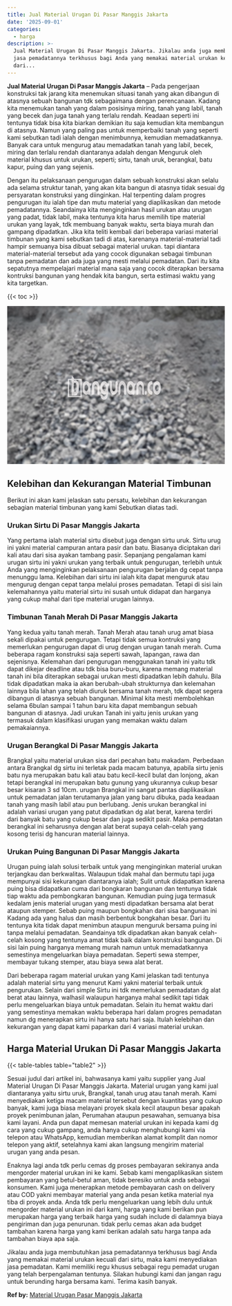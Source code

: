 ```yaml
---
title: Jual Material Urugan Di Pasar Manggis Jakarta
date: '2025-09-01'
categories:
  - harga
description: >-
  Jual Material Urugan Di Pasar Manggis Jakarta. Jikalau anda juga membutuhkan
  jasa pemadatannya terkhusus bagi Anda yang memakai material urukan kecuali
  dari...
---
```


**Jual Material Urugan Di Pasar Manggis Jakarta** – Pada pengerjaan konstruksi tak jarang kita menemukan situasi tanah yang akan dibangun di atasnya sebuah bangunan tdk sebagaimana dengan perencanaan. Kadang kita menemukan tanah yang dalam posisinya miring, tanah yang labil, tanah yang becek dan juga tanah yang terlalu rendah. Keadaan seperti ini tentunya tidak bisa kita biarkan demikian itu saja kemudian kita membangun di atasnya. Namun yang paling pas untuk memperbaiki tanah yang seperti kami sebutkan tadi ialah dengan menimbunnya, kemudian memadatkannya. Banyak cara untuk mengurug atau memadatkan tanah yang labil, becek, miring dan terlalu rendah diantaranya adalah dengan Menguruk oleh material khusus untuk urukan, seperti; sirtu, tanah uruk, berangkal, batu kapur, puing dan yang sejenis.

Dengan itu pelaksanaan pengurugan dalam sebuah konstruksi akan selalu ada selama struktur tanah, yang akan kita bangun di atasnya tidak sesuai dg persyaratan konstruksi yang diinginkan. Hal terpenting dalam progres pengurugan itu ialah tipe dan mutu material yang diaplikasikan dan metode pemadatannya. Seandainya kita menginginkan hasil urukan atau urugan yang padat, tidak labil, maka tentunya kita harus memilih tipe material urukan yang layak, tdk membuang banyak waktu, serta biaya murah dan gampang dipadatkan. Jika kita teliti kembali dari beberapa variasi material timbunan yang kami sebutkan tadi di atas, karenanya material-material tadi hampir semuanya bisa dibuat sebagai material urukan. tapi diantara material-material tersebut ada yang cocok digunakan sebagai timbunan tanpa pemadatan dan ada juga yang mesti melalui pemadatan. Dari itu kita sepatutnya mempelajari material mana saja yang cocok diterapkan bersama kontruksi bangunan yang hendak kita bangun, serta estimasi waktu yang kita targetkan.

{{< toc >}}

![Jual Material Urugan Di Pasar Manggis Jakarta](/images/jual-urugan-25.png)

## Kelebihan dan Kekurangan Material Timbunan

Berikut ini akan kami jelaskan satu persatu, kelebihan dan kekurangan sebagian material timbunan yang kami Sebutkan diatas tadi.

### Urukan Sirtu Di Pasar Manggis Jakarta

Yang pertama ialah material sirtu disebut juga dengan sirtu uruk. Sirtu urug ini yakni material campuran antara pasir dan batu. Biasanya diciptakan dari kali atau dari sisa ayakan tambang pasir. Sepanjang pengalaman kami urugan sirtu ini yakni urukan yang terbaik untuk pengurugan, terlebih untuk Anda yang menginginkan pelaksanaan pengurugan berjalan dg cepat tanpa menunggu lama. Kelebihan dari sirtu ini ialah kita dapat menguruk atau mengurug dengan cepat tanpa melalui proses pemadatan. Tetapi di sisi lain kelemahannya yaitu material sirtu ini susah untuk didapat dan harganya yang cukup mahal dari tipe material urugan lainnya.

### Timbunan Tanah Merah Di Pasar Manggis Jakarta

Yang kedua yaitu tanah merah. Tanah Merah atau tanah urug amat biasa sekali dipakai untuk pengurugan. Tetapi tidak semua kontruksi yang memerlukan pengurugan dapat di urug dengan urugan tanah merah. Cuma beberapa ragam konstruksi saja seperti sawah, lapangan, rawa dan sejenisnya. Kelemahan dari pengurugan menggunakan tanah ini yaitu tdk dapat dikejar deadline atau tdk bisa buru-buru, karena memang material tanah ini bila diterapkan sebagai urukan mesti dipadatkan lebih dahulu. Bila tidak dipadatkan maka ia akan berubah-ubah strukturnya dan kelemahan lainnya bila lahan yang telah diuruk bersama tanah merah, tdk dapat segera dibangun di atasnya sebuah bangunan. Minimal kita mesti membolehkan selama 6bulan sampai 1 tahun baru kita dapat membangun sebuah bangunan di atasnya. Jadi urukan Tanah ini yaitu jenis urukan yang termasuk dalam klasifikasi urugan yang memakan waktu dalam pemakaiannya.

### Urugan Berangkal Di Pasar Manggis Jakarta

Brangkal yaitu material urukan sisa dari pecahan batu makadam. Perbedaan antara Brangkal dg sirtu ini terletak pada macam batunya, apabila sirtu jenis batu nya merupakan batu kali atau batu kecil-kecil bulat dan lonjong, akan tetapi berangkal ini merupakan batu gunung yang ukurannya cukup besar besar kisaran 3 sd 10cm. urugan Brangkal ini sangat pantas diaplikasikan untuk pemadatan jalan terutamanya jalan yang baru dibuka, pada keadaan tanah yang masih labil atau pun berlubang. Jenis urukan berangkal ini adalah variasi urugan yang patut dipadatkan dg alat berat, karena terdiri dari banyak batu yang cukup besar dan juga sedikit pasir. Maka pemadatan berangkal ini seharusnya dengan alat berat supaya celah-celah yang kosong terisi dg hancuran material lainnya.

### Urukan Puing Bangunan Di Pasar Manggis Jakarta

Urugan puing ialah solusi terbaik untuk yang menginginkan material urukan terjangkau dan berkwalitas. Walaupun tidak mahal dan bermutu tapi juga mempunyai sisi kekurangan diantaranya ialah; Sulit untuk didapatkan karena puing bisa didapatkan cuma dari bongkaran bangunan dan tentunya tidak tiap waktu ada pembongkaran bangunan. Kemudian puing juga termasuk kedalam jenis material urugan yang mesti dipadatkan bersama alat berat ataupun stemper. Sebab puing maupun bongkahan dari sisa bangunan ini Kadang ada yang halus dan masih berbentuk bongkahan besar. Dari itu tentunya kita tidak dapat menimbun ataupun menguruk bersama puing ini tanpa melalui pemadatan. Seandainya tdk dipadatkan akan banyak celah-celah kosong yang tentunya amat tidak baik dalam konstruksi bangunan. Di sisi lain puing harganya memang murah namun untuk memadatkannya semestinya mengeluarkan biaya pemadatan. Seperti sewa stemper, membayar tukang stemper, atau biaya sewa alat berat.

Dari beberapa ragam material urukan yang Kami jelaskan tadi tentunya adalah material sirtu yang menurut Kami yakni material terbaik untuk pengurukan. Selain dari simple Sirtu ini tdk memerlukan pemadatan dg alat berat atau lainnya, walhasil walaupun harganya mahal sedikit tapi tidak perlu mengeluarkan biaya untuk pemadatan. Selain itu hemat waktu dari yang semestinya memakan waktu beberapa hari dalam progres pemadatan namun dg menerapkan sirtu ini hanya satu hari saja. Itulah kelebihan dan kekurangan yang dapat kami paparkan dari 4 variasi material urukan.

## Harga Material Urukan Di Pasar Manggis Jakarta

{{< table-tables table="table2" >}}

Sesuai judul dari artikel ini, bahwasanya kami yaitu supplier yang Jual Material Urugan Di Pasar Manggis Jakarta. Material urugan yang kami jual diantaranya yaitu sirtu uruk, Brangkal, tanah urug atau tanah merah. Kami menyediakan ketiga macam material tersebut dengan kuantitas yang cukup banyak, kami juga biasa melayani proyek skala kecil ataupun besar apakah proyek penimbunan jalan, Perumahan ataupun pesawahan, semuanya bisa kami layani. Anda pun dapat memesan material urukan ini kepada kami dg cara yang cukup gampang, anda hanya cukup menghubungi kami via telepon atau WhatsApp, kemudian memberikan alamat komplit dan nomor telepon yang aktif, setelahnya kami akan langsung mengirim material urugan yang anda pesan.

Enaknya lagi anda tdk perlu cemas dg proses pembayaran sekiranya anda mengorder material urukan ini ke kami. Sebab kami mengaplikasikan sistem pembayaran yang betul-betul aman, tidak beresiko untuk anda sebagai konsumen. Kami juga menerapkan metode pembayaran cash on delivery atau COD yakni membayar material yang anda pesan ketika material nya tiba di proyek anda. Anda tdk perlu mengeluarkan uang lebih dulu untuk mengorder material urukan ini dari kami, harga yang kami berikan pun merupakan harga yang terbaik harga yang sudah include di dalamnya biaya pengiriman dan juga penurunan. tidak perlu cemas akan ada budget tambahan karena harga yang kami berikan adalah satu harga tanpa ada tambahan biaya apa saja.

Jikalau anda juga membutuhkan jasa pemadatannya terkhusus bagi Anda yang memakai material urukan kecuali dari sirtu, maka kami menyediakan jasa pemadatan. Kami memiliki regu khusus sebagai regu pemadat urugan yang telah berpengalaman tentunya. Silakan hubungi kami dan jangan ragu untuk berunding harga bersama kami. Terima kasih banyak.

**Ref by:** [Material Urugan Pasar Manggis Jakarta](https://id.wikipedia.org/wiki/Material)
